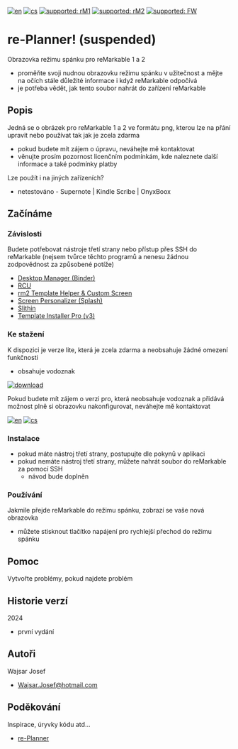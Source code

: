 [![en](https://img.shields.io/badge/lang-en-red.svg)](https://github.com/PepikVaio/reMarkable_re-Planner_suspended/tree/main)
[![cs](https://img.shields.io/badge/lang-cs-springgreen.svg)](https://github.com/PepikVaio/reMarkable_re-Planner_suspended/blob/main/.github/README.cs.md)
[![supported: rM1](https://img.shields.io/badge/rM1-supported-green)](https://remarkable.com/store/remarkable)
[![supported: rM2](https://img.shields.io/badge/rM2-supported-green)](https://remarkable.com/store/remarkable-2)
[![supported: FW](https://img.shields.io/badge/fw_3.xx-supported-green)]()



# re-Planner! (suspended)

Obrazovka režimu spánku pro reMarkable 1 a 2
* proměňte svoji nudnou obrazovku režimu spánku v užitečnost a mějte na očích stále důležité informace i když reMarkable odpočívá
* je potřeba vědět, jak tento soubor nahrát do zařízení reMarkable


## Popis

Jedná se o obrázek pro reMarkable 1 a 2 ve formátu png, kterou lze na přání upravit nebo používat tak jak je zcela zdarma
* pokud budete mít zájem o úpravu, neváhejte mě kontaktovat
* věnujte prosím pozornost licenčním podmínkám, kde naleznete další informace a také podmínky platby

Lze použít i na jiných zařízeních?
* netestováno - Supernote | Kindle Scribe | OnyxBoox



## Začínáme

### Závislosti

Budete potřebovat nástroje třetí strany nebo přístup přes SSH do reMarkable (nejsem tvůrce těchto programů a nenesu žádnou zodpovědnost za způsobené potíže)

* [Desktop Manager (Binder)](https://www.einkpads.com/products/binder-2)
* [RCU](http://www.davisr.me/projects/rcu/)
* [rm2 Template Helper & Custom Screen](https://www.freeremarkabletools.com/)
* [Screen Personalizer (Splash)](https://www.einkpads.com/products/remarkable-splash)
* [Slithin](https://github.com/furesoft/Slithin)
* [Template Installer Pro (v3)](https://www.einkpads.com/products/template-installer-3)



### Ke stažení
K dispozici je verze lite, která je zcela zdarma a neobsahuje žádné omezení funkčnosti
* obsahuje vodoznak

[![download](https://img.shields.io/badge/download-latest_release-slategray)](https://github.com/PepikVaio/reMarkable_re-Planner_suspended/releases)

Pokud budete mít zájem o verzi pro, která neobsahuje vodoznak a přidává možnost plně si obrazovku nakonfigurovat, neváhejte mě kontaktovat

[![en](https://img.shields.io/badge/payment-en-blue.svg)](https://github.com/PepikVaio/reMarkable_re-Planner_suspended/blob/main/.github/PAYMENT.md)
[![cs](https://img.shields.io/badge/payment-cs-green.svg)](https://github.com/PepikVaio/reMarkable_re-Planner_suspended/blob/main/.github/PAYMENT.cs.md)

### Instalace
* pokud máte nástroj třetí strany, postupujte dle pokynů v aplikaci
* pokud nemáte nástroj třetí strany, můžete nahrát soubor do reMarkable za pomocí SSH
  * návod bude doplněn


### Používání
Jakmile přejde reMarkable do režimu spánku, zobrazí se vaše nová obrazovka
* můžete stisknout tlačítko napájení pro rychlejší přechod do režimu spánku


## Pomoc
Vytvořte problémy, pokud najdete problém


## Historie verzí

2024
* první vydání


## Autoři

Wajsar Josef
* Wajsar.Josef@hotmail.com


## Poděkování

Inspirace, úryvky kódu atd...
* [re-Planner](https://github.com/PepikVaio/reMarkable_re-Planner)
